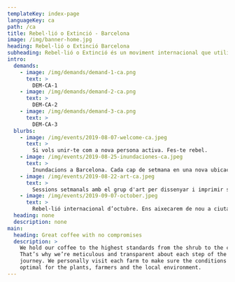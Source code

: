 ```yaml
---
templateKey: index-page
languageKey: ca
path: /ca
title: Rebel·lió o Extinció - Barcelona
image: /img/banner-home.jpg
heading: Rebel·lió o Extinció Barcelona
subheading: Rebel·lió o Extinció és un moviment internacional que utilitza la desobediència civil no-violenta en un intent de parar l’extinció massiva i minimitzar el risc de col·lapse social.
intro:
  demands:
    - image: /img/demands/demand-1-ca.png
      text: >
        DEM-CA-1
    - image: /img/demands/demand-2-ca.png
      text: >
        DEM-CA-2
    - image: /img/demands/demand-3-ca.png
      text: >
        DEM-CA-3
  blurbs:
    - image: /img/events/2019-08-07-welcome-ca.jpeg
      text: >
        Si vols unir-te com a nova persona activa. Fes-te rebel.
    - image: /img/events/2019-08-25-inundaciones-ca.jpeg
      text: >
        Inundacions a Barcelona. Cada cap de setmana en una nova ubicació de la ciutat.
    - image: /img/events/2019-08-22-art-ca.jpeg
      text: >
        Sessions setmanals amb el grup d'art per dissenyar i imprimir samarretes, pancartes, i molt més.
    - image: /img/events/2019-09-07-october.jpeg
      text: >
        Rebel·lió internacional d’octubre. Ens aixecarem de nou a ciutats, països i continents. Vine amb nosaltres a Madrid.
  heading: none
  description: none
main:
  heading: Great coffee with no compromises
  description: >
    We hold our coffee to the highest standards from the shrub to the cup.
    That’s why we’re meticulous and transparent about each step of the coffee’s
    journey. We personally visit each farm to make sure the conditions are
    optimal for the plants, farmers and the local environment.
---
```

